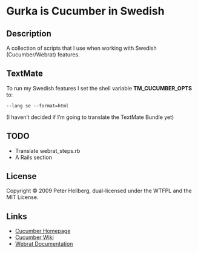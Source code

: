 # Gurka is Cucumber in Swedish

## Description

A collection of scripts that I use when working with Swedish (Cucumber/Webrat) features.

## TextMate

To run my Swedish features I set the shell variable __TM\_CUCUMBER\_OPTS__ to:
  
    --lang se --format=html
    
(I haven’t decided if I’m going to translate the TextMate Bundle yet)

## TODO

 * Translate webrat_steps.rb
 * A Rails section

## License

Copyright © 2009 Peter Hellberg, dual-licensed under the WTFPL and the MIT License.

## Links

 * [Cucumber Homepage](http://cukes.info/)
 * [Cucumber Wiki](http://wiki.github.com/aslakhellesoy/cucumber)
 * [Webrat Documentation](http://gitrdoc.com/brynary/webrat/tree/master/)